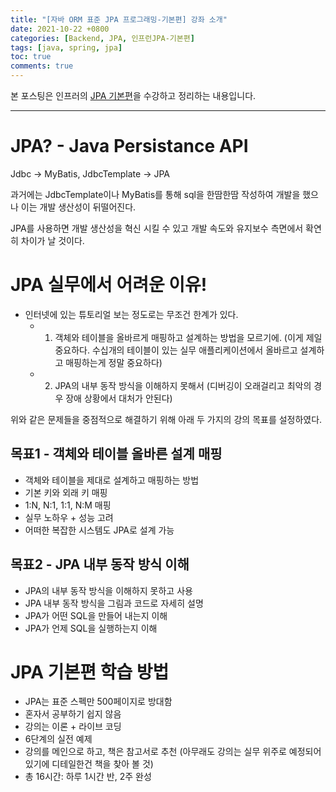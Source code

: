 ```yaml
---
title: "[자바 ORM 표준 JPA 프로그래밍-기본편] 강좌 소개"
date: 2021-10-22 +0800
categories: [Backend, JPA, 인프런JPA-기본편]
tags: [java, spring, jpa]
toc: true
comments: true
---
```


본 포스팅은 인프러의 [JPA 기본편](https://www.inflearn.com/course/ORM-JPA-Basic#)을 수강하고 정리하는 내용입니다.

<hr>

# JPA? - Java Persistance API
Jdbc -> MyBatis, JdbcTemplate -> JPA

과거에는 JdbcTemplate이나 MyBatis를 통해 sql을 한땀한땀 작성하여 개발을 했으나 이는 개발 생산성이 뒤떨어진다.

JPA를 사용하면 개발 생산성을 혁신 시킬 수 있고 개발 속도와 유지보수 측면에서 확연히 차이가 날 것이다.

# JPA 실무에서 어려운 이유!
- 인터넷에 있는 튜토리얼 보는 정도로는 무조건 한계가 있다. 
  - 1) 객체와 테이블을 올바르게 매핑하고 설계하는 방법을 모르기에. (이게 제일 중요하다. 수십개의 테이블이 있는 실무 애플리케이션에서 올바르고 설계하고 매핑하는게 정말 중요하다)
  - 2) JPA의 내부 동작 방식을 이해하지 못해서 (디버깅이 오래걸리고 최악의 경우 장애 상황에서 대처가 안된다)
 
위와 같은 문제들을 중점적으로 해결하기 위해 아래 두 가지의 강의 목표를 설정하였다.

## 목표1 - 객체와 테이블 올바른 설계 매핑
- 객체와 테이블을 제대로 설계하고 매핑하는 방법
- 기본 키와 외래 키 매핑
- 1:N, N:1, 1:1, N:M 매핑
- 실무 노하우 + 성능 고려
- 어떠한 복잡한 시스템도 JPA로 설계 가능

## 목표2 - JPA 내부 동작 방식 이해
- JPA의 내부 동작 방식을 이해하지 못하고 사용
- JPA 내부 동작 방식을 그림과 코드로 자세히 설명
- JPA가 어떤 SQL을 만들어 내는지 이해
- JPA가 언제 SQL을 실행하는지 이해

# JPA 기본편 학습 방법
- JPA는 표준 스펙만 500페이지로 방대함
- 혼자서 공부하기 쉽지 않음
- 강의는 이론 + 라이브 코딩
- 6단계의 실전 예제
- 강의를 메인으로 하고, 책은 참고서로 추천 (아무래도 강의는 실무 위주로 예정되어 있기에 디테일한건 책을 찾아 볼 것)
- 총 16시간: 하루 1시간 반, 2주 완성
